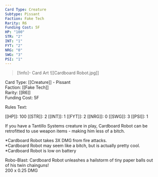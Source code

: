 ```yaml
---
Card Type: Creature
Subtype: Pissant
Faction: Fake Tech
Rarity: R6
Funding Cost: 5F
HP: "100"
STR: "2"
INT: "1"
FYT: "2"
NRG: "0"
SWG: "3"
PSI: "1"
---
```

> [!info]- Card Art
> ![[Cardboard Robot.jpg]]

Card Type: [[Creature]] - Pissant  
Faction: [[Fake Tech]]  
Rarity: [[R6]]  
Funding Cost: 5F  

Rules Text:  

[[HP]]: 100 [[STR]]: 2 [[INT]]: 1 [[FYT]]: 2 [[NRG]]: 0 [[SWG]]: 3 [[PSI]]: 1  

If you have a Tantillo Systems creature in play, Cardboard Robot can be retrofitted to use weapon items - making him less of a bitch.  

*Cardboard Robot takes 3X DMG from fire attacks.  
*Cardboard Robot may seem like a bitch, but is actually pretty cool.
*Cardboard Robot is low on battery  

Robo-Blast: Cardboard Robot unleashes a hailstorm of tiny paper balls out of his twin chainguns!  
200 x 0.25 DMG  